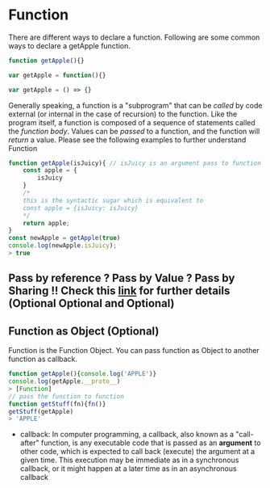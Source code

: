 # Function

There are different ways to declare a function. Following are some common ways to declare a getApple function.

```javascript
function getApple(){}

var getApple = function(){}

var getApple = () => {}
```

Generally speaking, a function is a "subprogram" that can be _called_ by code external \(or internal in the case of recursion\) to the function. Like the program itself, a function is composed of a sequence of statements called the _function body_. Values can be _passed_ to a function, and the function will _return_ a value. Please see the following examples to further understand Function

```javascript
function getApple(isJuicy){ // isJuicy is an argument pass to function "getApple"
    const apple = {
        isJuicy
    } 
    /*
    this is the syntactic sugar which is equivalent to 
    const apple = {isJuicy: isJuicy}
    */
    return apple;
}
const newApple = getApple(true)
console.log(newApple.isJuicy);
> true

```

## Pass by reference ? Pass by Value ? Pass by Sharing !! Check this [link](https://www.youtube.com/watch?v=1YFss_4B_o4) for further details \(Optional Optional and Optional\)

## Function as Object \(Optional\)

Function is the Function Object. You can pass function as Object to another function as callback.

```javascript
function getApple(){console.log('APPLE')}
console.log(getApple.__proto__)
> [Function]
// pass the function to function
function getStuff(fn){fn()}
getStuff(getApple)
> 'APPLE'
```

* callback: In computer programming, a callback, also known as a "call-after" function, is any executable code that is passed as an **argument** to other code, which is expected to call back \(execute\) the argument at a given time. This execution may be immediate as in a synchronous callback, or it might happen at a later time as in an asynchronous callback

